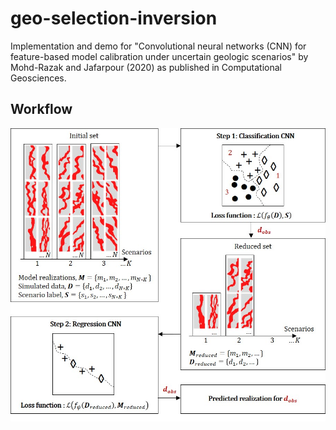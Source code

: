 # geo-selection-inversion

Implementation and demo for "Convolutional neural networks (CNN) for feature-based model calibration under uncertain geologic scenarios" by Mohd-Razak and Jafarpour (2020) as published in Computational Geosciences. 

## Workflow

![workflow](readme/workflow.jpg)
